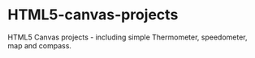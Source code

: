 HTML5-canvas-projects
=====================

HTML5 Canvas projects - including simple Thermometer, speedometer, map and compass.